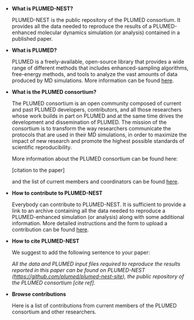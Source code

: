 * __What is PLUMED-NEST?__

  PLUMED-NEST is the public repository of the PLUMED consortium. It provides all the data
  needed to reproduce the results of a PLUMED-enhanced molecular dynamics simulation (or analysis)
  contained in a published paper. 

* __What is PLUMED?__

  PLUMED is a freely-available, open-source library that provides a wide range of different methods 
  that includes enhanced-sampling algorithms, free-energy methods, and tools to analyze the vast amounts 
  of data produced by MD simulations. More information can be found [here](http://www.plumed.org). 

* __What is the PLUMED consortium?__

  The PLUMED consortium is an open community composed of current and past PLUMED developers, contributors, 
  and all those researchers whose work builds in part on PLUMED and at the same time drives 
  the development and dissemination of PLUMED.
  The mission of the consortium is to transform the way researchers communicate the 
  protocols that are used in their MD simulations, in order to maximize the impact of 
  new research and promote the highest possible standards of scientific reproducibility. 

  More information about the PLUMED consortium can be found here:

  [citation to the paper]

  and the list of current members and coordinators can be found [here](Members.md). 

* __How to contribute to PLUMED-NEST__

  Everybody can contribute to PLUMED-NEST. It is sufficient to provide
  a link to an archive containing all the data needed to reproduce a 
  PLUMED-enhanced simulation (or analysis) along with some additional information.
  More detailed instructions and the form to upload a contribution can be found [here](Contribute.md).

* __How to cite PLUMED-NEST__

  We suggest to add the following sentence to your paper:

  *All the data and PLUMED input files required to reproduce the results reported in this paper can be found
  on PLUMED-NEST (https://github.com/plumed/plumed-nest-site), the public repository of the PLUMED consortium [cite ref].* 

* __Browse contributions__

  Here is a list of contributions from current members of the PLUMED consortium and other researchers.

